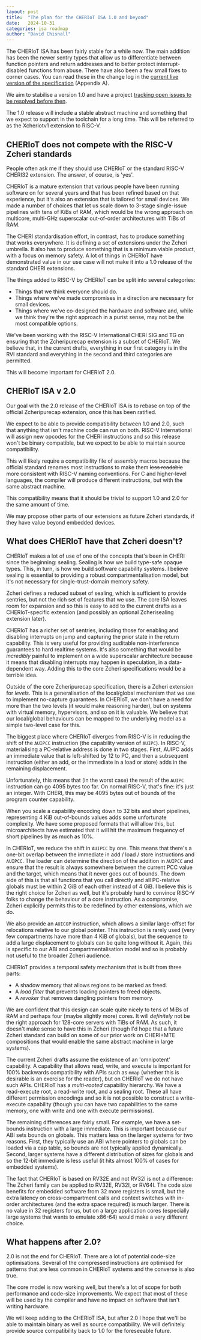 ```yaml
---
layout: post
title:  "The plan for the CHERIoT ISA 1.0 and beyond"
date:   2024-10-31
categories: isa roadmap
author: "David Chisnall"
---
```


The CHERIoT ISA has been fairly stable for a while now.
The main addition has been the newer sentry types that allow us to differentiate between function pointers and return addresses and to better protect interrupt-disabled functions from abuse.
There have also been a few small fixes to corner cases.
You can read these in the change log in the [current live version of the specification](https://cheriot.org/cheriot-sail/cheriot-architecture.pdf) (Appendix A).

We aim to stabilise a version 1.0 and have a project [tracking open issues to be resolved before then](https://github.com/orgs/CHERIoT-Platform/projects/1).

The 1.0 release will include a stable abstract machine and something that we expect to support in the toolchain for a long time.
This will be referred to as the Xcheriotv1 extension to RISC-V.

CHERIoT does not compete with the RISC-V Zcheri standards
---------------------------------------------------------

People often ask me if they should use CHERIoT or the standard RISC-V CHERI32 extension.
The answer, of course, is 'yes'.

CHERIoT is a mature extension that various people have been running software on for several years and that has been refined based on that experience, but it's also an extension that is tailored for small devices.
We made a number of choices that let us scale down to 3-stage single-issue pipelines with tens of KiBs of RAM, which would be the wrong approach on multicore, multi-GHz superscalar out-of-order architectures with TiBs of RAM.

The CHERI standardisation effort, in contrast, has to produce something that works everywhere.
It is defining a set of extensions under the Zcheri umbrella.
It also has to produce something that is a minimum viable product, with a focus on memory safety.
A lot of things in CHERIoT have demonstrated value in our use case will not make it into a 1.0 release of the standard CHERI extensions.

The things added to RISC-V by CHERIoT can be split into several categories:

 - Things that we think everyone should do.
 - Things where we've made compromises in a direction are necessary for small devices.
 - Things where we've co-designed the hardware and software and, while we think they're the right approach in a purist sense, may not be the most compatible options.

We've been working with the RISC-V International CHERI SIG and TG on ensuring that the Zcheripurecap extension is a subset of CHERIoT.
We believe that, in the current drafts, everything in our first category is in the RVI standard and everything in the second and third categories are permitted.

This will become important for CHERIoT 2.0.

CHERIoT ISA v 2.0
-----------------

Our goal with the 2.0 release of the CHERIoT ISA is to rebase on top of the official Zcheripurecap extension, once this has been ratified.

We expect to be able to provide compatibility between 1.0 and 2.0, such that anything that isn't machine code can run on both.
RISC-V International will assign new opcodes for the CHERI instructions and so this release won't be binary compatible, but we expect to be able to maintain source compatibility.

This will likely require a compatibility file of assembly macros because the official standard renames most instructions to make them ~~less readable~~ more consistent with RISC-V naming conventions.
For C and higher-level languages, the compiler will produce different instructions, but with the same abstract machine.

This compatibility means that it should be trivial to support 1.0 and 2.0 for the same amount of time.

We may propose other parts of our extensions as future Zcheri standards, if they have value beyond embedded devices.

What does CHERIoT have that Zcheri doesn't?
-------------------------------------------

CHERIoT makes a lot of use of one of the concepts that's been in CHERI since the beginning: sealing.
Sealing is how we build type-safe opaque types.
This, in turn, is how we build software capability systems.
I believe sealing is essential to providing a robust compartmentalisation model, but it's not necessary for single-trust-domain memory safety.

Zcheri defines a reduced subset of sealing, which is sufficient to provide sentries, but not the rich set of features that we use.
The core ISA leaves room for expansion and so this is easy to add to the current drafts as a CHERIoT-specific extension (and possibly an optional Zcherisealing extension later).

CHERIoT has a richer set of sentries, including those for enabling and disabling interrupts on jump and capturing the prior state in the return capability.
This is very useful for providing auditable non-interference guarantees to hard realtime systems.
It's also something that would be *incredibly* painful to implement on a wide superscalar architecture because it means that disabling interrupts may happen in speculation, in a data-dependent way.
Adding this to the core Zcheri specifications would be a terrible idea.

Outside of the core Zcheripurecap specification, there is a Zcheri extension for *levels*.
This is a generalisation of the local/global mechanism that we use to implement no-capture guarantees.
In CHERIoT, we don't have a need for more than the two levels (it would make reasoning harder), but on systems with virtual memory, hypervisors, and so on it is valuable.
We believe that our local/global behaviours can be mapped to the underlying model as a simple two-level case for this.

The biggest place where CHERIoT diverges from RISC-V is in reducing the shift of the `AUIPCC` instruction (the capability version of `AUIPC`).
In RISC-V, materialising a PC-relative address is done in two stages.
First, AUIPC adds an immediate value that is left-shifted by 12 to PC, and then a subsequent instruction (either an add, or the immediate in a load or store) adds in the remaining displacement.

Unfortunately, this means that (in the worst case) the result of the `AUIPC` instruction can go 4095 bytes too far.
On normal RISC-V, that's fine: it's just an integer.
With CHERI, this may be 4095 bytes out of bounds of the program counter capability.

When you scale a capability encoding down to 32 bits and short pipelines, representing 4 KiB out-of-bounds values adds some unfortunate complexity.
We have some proposed formats that will allow this, but microarchitects have estimated that it will hit the maximum frequency of short pipelines by as much as 10%.

In CHERIoT, we reduce the shift in `AUIPCC` by one.
This means that there's a one-bit overlap between the immediate in add / load / store instructions and `AUIPCC`.
The loader can determine the direction of the addition in `AUIPCC` and ensure that the result is always somewhere between the current PCC value and the target, which means that it never goes out of bounds.
The down side of this is that all functions that you call directly and all PC-relative globals must be within 2 GiB of each other instead of 4 GiB.
I believe this is the right choice for Zcheri as well, but it's probably hard to convince RISC-V folks to change the behaviour of a core instruction.
As a compromise, Zcheri explicitly permits this to be redefined by other extensions, which we do.

We also provide an `AUICGP` instruction, which allows a similar large-offset for relocations relative to our global pointer.
This instruction is rarely used (very few compartments have more than 4 KiB of globals), but the sequence to add a large displacement to globals can be quite long without it.
Again, this is specific to our ABI and compartmentalisation model and so is probably not useful to the broader Zcheri audience.

CHERIoT provides a temporal safety mechanism that is built from three parts:

 - A shadow memory that allows regions to be marked as freed.
 - A *load filter* that prevents loading pointers to freed objects.
 - A *revoker* that removes dangling pointers from memory.

We are confident that this design can scale quite nicely to tens of MiBs of RAM and perhaps four (maybe slightly more) cores.
It will *definitely* not be the right approach for 128-core servers with TiBs of RAM.
As such, it doesn't make sense to have this in Zcheri (though I'd hope that a future Zcheri standard can build on some of our prior work on CHERI+MTE compositions that would enable the same abstract machine in large systems).

The current Zcheri drafts assume the existence of an 'omnipotent' capability.
A capability that allows read, write, and execute is important for 100% backwards compatibility with APIs such as `mmap` (whether this is desirable is an exercise for the reader), but on CHERIoT we do not have such APIs.
CHERIoT has a *multi-rooted* capability hierarchy.
We have a read-execute root, a read-write root, and a sealing root.
These all have different permission encodings and so it is not possible to construct a write-execute capability (though you can have two capabilities to the same memory, one with write and one with execute permissions).

The remaining differences are fairly small.
For example, we have a set-bounds instruction with a large immediate.
This is important because our ABI sets bounds on globals.
This matters less on the larger systems for two reasons.
First, they typically use an ABI where pointers to globals can be loaded via a cap table, so bounds are not typically applied dynamically.
Second, larger systems have a different distribution of sizes for globals and so the 12-bit immediate is less useful (it hits almost 100% of cases for embedded systems).

The fact that CHERIoT is based on RV32E and not RV32I is not a difference: The Zcheri family can be applied to RV32E, RV32I, or RV64I.
The code size benefits for embedded software from 32 more registers is small, but the extra latency on cross-compartment calls and context switches with in-order architectures (and the extra space required) is much larger.
There is no value in 32 registers for us, but on a large application cores (especially large systems that wants to emulate x86-64) would make a very different choice.

What happens after 2.0?
-----------------------

2.0 is not the end for CHERIoT.
There are a lot of potential code-size optimisations.
Several of the compressed instructions are optimised for patterns that are less common in CHERIoT systems and the converse is also true.

The core model is now working well, but there's a lot of scope for both performance and code-size improvements.
We expect that most of these will be used by the compiler and have no impact on software that isn't writing hardware.

We will keep adding to the CHERIoT ISA, but after 2.0 I hope that we'll be able to maintain binary as well as source compatibility.
We will definitely provide source compatibility back to 1.0 for the foreseeable future.
